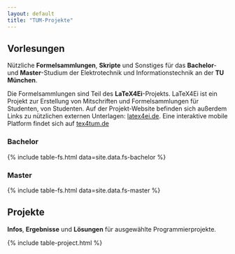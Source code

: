 ```yaml
---
layout: default
title: "TUM-Projekte"
---
```

## Vorlesungen ##

Nützliche **Formelsammlungen**, **Skripte** und Sonstiges für das **Bachelor**- und **Master**-Studium der Elektrotechnik und Informationstechnik an der **TU München**.

Die Formelsammlungen sind Teil des **LaTeX4Ei**-Projekts. LaTeX4Ei ist ein Projekt zur Erstellung von Mitschriften und Formelsammlungen für Studenten, von Studenten. Auf der Projekt-Website befinden sich außerdem Links zu nützlichen externen Unterlagen: [latex4ei.de](http://latex4ei.de/). Eine interaktive mobile Platform findet sich auf [tex4tum.de](https://www.tex4tum.de)

### Bachelor ###
{% include table-fs.html data=site.data.fs-bachelor %}

### Master ###
{% include table-fs.html data=site.data.fs-master %}

## Projekte ##

**Infos**, **Ergebnisse** und **Lösungen** für ausgewählte Programmierprojekte.

{% include table-project.html %}
